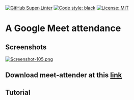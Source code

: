 [![GitHub Super-Linter](https://github.com/DanyB0/meet-attender/workflows/Lint%20Code%20Base/badge.svg)](https://github.com/marketplace/actions/super-linter)
[![Code style: black](https://img.shields.io/badge/code%20style-black-000000.svg)](https://github.com/psf/black)
[![License: MIT](https://img.shields.io/badge/License-MIT-purple.svg)](https://opensource.org/licenses/MIT)
# A Google Meet attendance

## Screenshots
[![Screenshot-105.png](https://i.postimg.cc/3JsZTHjd/Screenshot-105.png)](https://postimg.cc/qzGKsS5T)

## Download meet-attender at this [link](https://drive.google.com/drive/folders/1ujqc6nLfB78Y9p8MPdD-BJuWbVIit16l?usp=sharing)

## Tutorial
